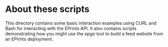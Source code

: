 
# About these scripts

This directory contains some basic interaction examples 
using CURL and Bash for interacting with the EPrints API.
It also contains scripts demonstrating how you might use
the _epgo_ tool to build a feed website from an EPrints
deployment.


